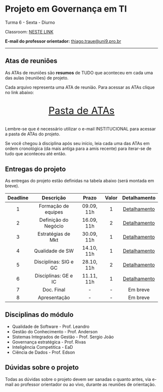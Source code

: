 # Projeto em Governança em TI

Turma 6 - Sexta - Diurno

Classroom: [NESTE LINK](https://classroom.google.com/c/NDg4ODEyMDkxNzY2?cjc=zpfst3l)

**E-mail do professor orientador:** thiago.traue@uni9.pro.br

---

## Atas de reuniões

As ATAs de reuniões são **resumos** de TUDO que aconteceu em cada uma das aulas (reuniões) de projeto.

Cada arquivo representa uma ATA de reunião. Para acessar as ATAs clique no link abaixo:

<p style="font-size:2.3em;text-align:center">
    <a href="https://drive.google.com/drive/folders/1hN0XR-3KyBk1x_TjB5VphiimIPLUCXvU?usp=sharing" target="_blank">Pasta de ATAs</a>
</p>

Lembre-se que é necessário utilizar o e-mail INSTITUCIONAL para acessar a pasta de ATAs do projeto.

Se você chegou à disciplina após seu início, leia cada uma das ATAs em ordem cronológica (da mais antiga para a amis recente) para iterar-se de tudo que aconteceu até então.

## Entregas do projeto

As entregas do projeto estão definidas na tabela abaixo (será montada em breve).

| Deadline |      Descrição       | Prazo      | Valor | Detalhamento                                                                                                    |
|:--------:|:--------------------:|:----------:|:-----:|:---------------------------------------------------------------------------------------------------------------:|
|    1     | Formação de equipes  | 09.09, 11h |   1   |[Detalhamento](https://docs.google.com/document/d/1UMGULClScnbdKANkGfLjZZfZNRJyhFNxXsu1A8xK6WA/edit?usp=sharing) |
|    2     | Definição do Negócio | 16.09, 11h |   2   |[Detalhamento](https://docs.google.com/document/d/1HXxUGNbR9aS3p3J_quFc0VPVkZDLJbJS_sRn4JuYJsk/edit?usp=sharing) |
|    3     | Estratégias de Mkt   | 30.09, 11h |   1   |[Detalhamento](https://docs.google.com/document/d/1GMZG3Xj6AkKrStNgVnjoppvUGmdV3rxdhkAjGprtmYo/edit?usp=sharing) |
|    4     | Qualidade de SW      | 14.10, 11h |   1   |[Detalhamento](https://docs.google.com/document/d/1HgcdabonQv4bW-j18DHUVdcekXj0mxhfvwRL5pqzIaE/edit?usp=sharing) |
|    5     | Disciplinas: SIG e GC| 28.10, 11h |   2   |[Detalhamento](https://docs.google.com/document/d/1Yc-lwEm8LEx5lRXj9ycrO54SNS6syyhAIWd73WD-1hY/edit?usp=sharing) |
|    6     | Disciplinas: GE e IC | 11.11, 11h |   1   |[Detalhamento](https://docs.google.com/document/d/1AYRMwHmBp8LGBtuRgcAwewMu139mFKClRBmk-0h9s5s/edit?usp=sharing) |
|    7     | Doc. Final           | -          |   -   | Em breve        |
|    8     | Apresentação         | -          |   -   | Em breve        |

## Disciplinas do módulo

- Qualidade de Software - Prof. Leandro
- Gestão do Conhecimento - Prof. Anderson
- Sistemas Integrados de Gestão - Prof. Sergio João
- Governança estratégica - Prof. Rivas
- Inteligência Competitica - EaD
- Ciência de Dados - Prof. Edson

## Dúvidas sobre o projeto

Todas as dúvidas sobre o projeto devem ser sanadas o quanto antes, via e-mail ao professor orientador ou ao vivo, durante as reuniões de orientação.